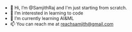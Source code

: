 - 👋 Hi, I’m @SamjithRaj and I'm just starting from scratch.
- 👀 I’m interested in learning to code
- 🌱 I’m currently learning AI&ML
- 📫 You can reach me at reachsamjith@gmail.com

<!---
SamjithRaj/SamjithRaj is a ✨ special ✨ repository because its `README.md` (this file) appears on your GitHub profile.
You can click the Preview link to take a look at your changes.
--->
